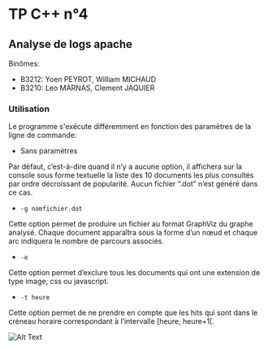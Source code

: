 # TP C++ n°4
## Analyse de logs apache

Binômes:
- B3212: Yoen PEYROT, William MICHAUD
- B3210: Leo MARNAS, Clement JAQUIER

### Utilisation

Le programme s'exécute différemment en fonction des paramètres de la ligne de commande:

- Sans paramètres

Par défaut, c’est-à-dire quand il n’y a aucune option, il affichera sur la console sous forme textuelle
la liste des 10 documents les plus consultés par ordre décroissant de popularité. Aucun fichier
“.dot” n’est généré dans ce cas. 

- `-g nomfichier.dot`

Cette option permet de produire un fichier au format GraphViz du graphe analysé. Chaque
document apparaîtra sous la forme d’un nœud et chaque arc indiquera le nombre de parcours
associés.

- `-e`

Cette option permet d’exclure tous les documents qui ont une extension de type image, css ou
javascript.

- `-t heure`

Cette option permet de ne prendre en compte que les hits qui sont dans le créneau horaire
correspondant à l’intervalle [heure, heure+1[.

![Alt Text](https://static.printler.com/cache/c/4/1/7/d/c/c417dc9c0acfba8b61c6a40e81636b953e9a5566.jpg)
